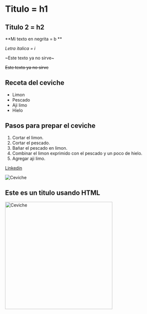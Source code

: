 # Titulo  =  h1

## Titulo 2 = h2

**Mi texto en negrita  = b ** 

*Letra italica  = i*

~Este texto ya no sirve~

~~Este texto ya no sirve~~

## Receta del ceviche
- Limon
- Pescado
- Aji limo
- Hielo

## Pasos para prepar el ceviche
1. Cortar el limon.
2. Cortar el pescado.
3. Bañar el pescado en limon.
4. Combinar el limon exprimido con el pescado y un poco de hielo.
5. Agregar aji limo.

[Linkedin](https://www.linkedin.com/in/arnoldgallegos/)

![Ceviche](https://cdn0.recetasgratis.net/es/posts/7/4/1/ceviche_peruano_18147_orig.jpg)

<h2>Este es un titulo usando HTML </h2>

<img src="https://cdn0.recetasgratis.net/es/posts/7/4/1/ceviche_peruano_18147_orig.jpg" alt="Ceviche" width="350" />
